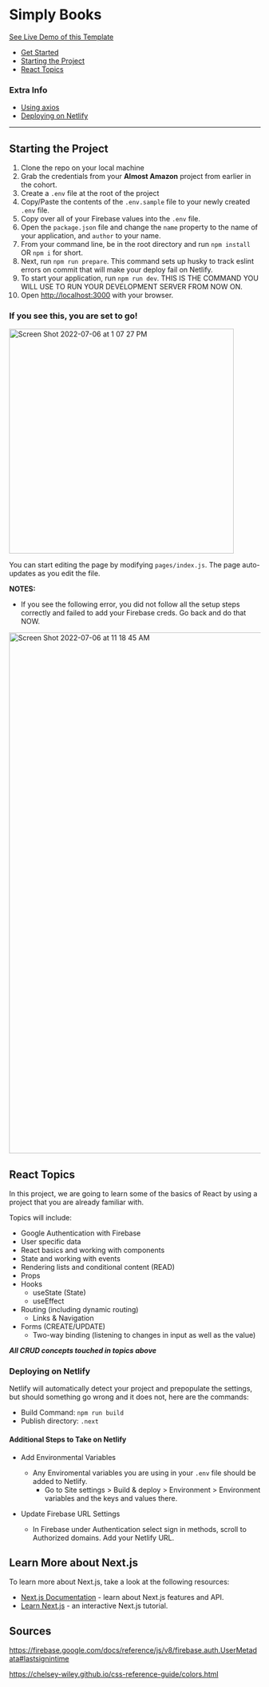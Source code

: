 # Simply Books

[See Live Demo of this Template](https://drt-next-js-template.netlify.app/)

- [Get Started](#get-started)
- [Starting the Project](#starting-the-project)
- [React Topics](#react-topics)
### Extra Info
- [Using axios](#using-axios)
- [Deploying on Netlify](#deploying-on-netlify)
___

## Starting the Project
1. Clone the repo on your local machine
1. Grab the credentials from your **Almost Amazon** project from earlier in the cohort. 
1. Create a `.env` file at the root of the project
1. Copy/Paste the contents of the `.env.sample` file to your newly created `.env` file.
1. Copy over all of your Firebase values into the `.env` file.
1. Open the `package.json` file and change the `name` property to the name of your application, and `author` to  your name.
1. From your command line, be in the root directory and run `npm install` OR `npm i` for short.
1. Next, run `npm run prepare`. This command sets up husky to track eslint errors on commit that will make your deploy fail on Netlify.
1. To start your application, run `npm run dev`. THIS IS THE COMMAND YOU WILL USE TO RUN YOUR DEVELOPMENT SERVER FROM NOW ON.
1. Open [http://localhost:3000](http://localhost:3000) with your browser.

### If you see this, you are set to go!
<img width="450" alt="Screen Shot 2022-07-06 at 1 07 27 PM" src="https://user-images.githubusercontent.com/29741570/177615077-9b6a75bc-0260-4d29-bb88-bd95a3140687.png">


You can start editing the page by modifying `pages/index.js`. The page auto-updates as you edit the file.

**NOTES:** 
- If you see the following error, you did not follow all the setup steps correctly and failed to add your Firebase creds. Go back and do that NOW.

<img width="1043" alt="Screen Shot 2022-07-06 at 11 18 45 AM" src="https://user-images.githubusercontent.com/29741570/177612501-c2628f18-4bbd-4de9-aae6-27ffba1172d6.png">


## React Topics
In this project, we are going to learn some of the basics of React by using a project that you are already familiar with.

Topics will include:
- Google Authentication with Firebase
- User specific data
- React basics and working with components
- State and working with events
- Rendering lists and conditional content (READ)
- Props
- Hooks
  - useState (State)
  - useEffect
- Routing (including dynamic routing)
  - Links & Navigation
- Forms (CREATE/UPDATE)
  - Two-way binding (listening to changes in input as well as the value)

**_All CRUD concepts touched in topics above_**

### Deploying on Netlify
Netlify will automatically detect your project and prepopulate the settings, but should something go wrong and it does not, here are the commands:

- Build Command: `npm run build`
- Publish directory: `.next`

#### Additional Steps to Take on Netlify
- Add Environmental Variables
    - Any Enviromental variables you are using in your `.env` file should be added to Netlify. 
        - Go to Site settings > Build & deploy > Environment > Environment variables and the keys and values there.

- Update Firebase URL Settings
    - In Firebase under Authentication select sign in methods, scroll to Authorized domains. Add your Netlify URL.
        
## Learn More about Next.js
To learn more about Next.js, take a look at the following resources:

- [Next.js Documentation](https://nextjs.org/docs) - learn about Next.js features and API.
- [Learn Next.js](https://nextjs.org/learn) - an interactive Next.js tutorial.

## Sources
https://firebase.google.com/docs/reference/js/v8/firebase.auth.UserMetadata#lastsignintime

https://chelsey-wiley.github.io/css-reference-guide/colors.html
